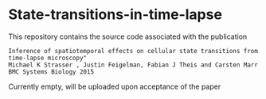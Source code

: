 # State-transitions-in-time-lapse

This repository contains the source code associated with the publication 
```
Inference of spatiotemporal effects on cellular state transitions from time-lapse microscopy" 
Michael K Strasser , Justin Feigelman, Fabian J Theis and Carsten Marr
BMC Systems Biology 2015
```

Currently empty, will be uploaded upon acceptance of the paper
  


  
